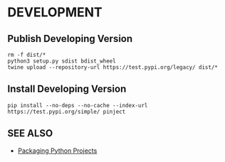 # DEVELOPMENT

## Publish Developing Version

```shell
rm -f dist/*
python3 setup.py sdist bdist_wheel
twine upload --repository-url https://test.pypi.org/legacy/ dist/*
```

## Install Developing Version

```shell
pip install --no-deps --no-cache --index-url https://test.pypi.org/simple/ pinject
```

## SEE ALSO

- [Packaging Python Projects](https://packaging.python.org/tutorials/packaging-projects/)
